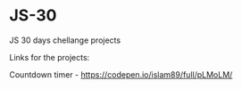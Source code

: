 # JS-30
JS 30 days chellange projects

Links for the projects:

Countdown timer - https://codepen.io/islam89/full/pLMoLM/
